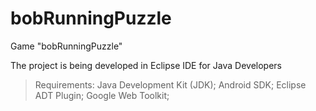 bobRunningPuzzle
================

Game "bobRunningPuzzle"

The project is being developed in Eclipse IDE for Java Developers

> Requirements:
Java Development Kit (JDK);
Android SDK;
Eclipse ADT Plugin;
Google Web Toolkit;
